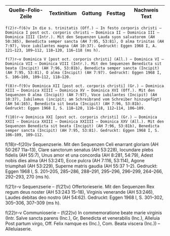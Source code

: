 | Quelle-Folio-Zeile | Textinitium | Gattung | Festtag | Nachweis Text |
|--|--|--|--|--|








    f(2)r–f(6)v In die s. trinitatis (Off.) – In festo corporis christi – Dominica I post oct. corporis christi – Dominica II – Dominica III – Dominica IIII (Intr.). Mit den Sequenzen Lauda syon salvatorem (AH 50:385), Benedicta semper sancta (AH 7:95, 53:81), O alma trinitas (AH 7:97), Voce iubilantes magna (AH 10:37). Gedruckt: Eggen 1968 I, A. 121–123, 109–112, 118–120, 116–118 (ms h).

    f(7)r–v Dominica V [post oct. corporis christi] (All.) – Dominica VI – Dominica VII – Dominica VIII (Intr.). Mit den Sequenzen Benedicta sit beata (Incipit) (AH 7:96, 53:81b), Benedicta semper sancta (Incipit) (AH 7:95, 53:81), O alma (Incipit) (AH 7:97). Gedruckt: Eggen 1968 I, S. 106–109, 109–112, 118–120.

    f(8)r–f(9)v Dominica XII [post oct. corporis christi] (Gr.) – Dominica XIII – Dominica XIIII – Dominica XV – Dominica XVI (Off.). Mit den Sequenzen O alma (Incipit) (AH 7:97), Voce iubilantes (Incipit) (AH 10:37), Iubilemus (incipit; am Schreibrand vom Schreiber hinzugefügt) (AH 54:165), Benedicta sit beata (Incipit) (AH 7:96, 53:81b). Gedruckt: Eggen 1968 I, S. 118–120, 116–118, 112–114, 106–109.

    f(10)r–v Dominica XXI [post oct. corporis christi] (Gr.) – Dominica XXII – Dominica XXIII – Dominica XXIIII – Dominica XXV (All.). Mit den Sequenzen Benedicta sit beata (Incipit) (AH 7:96, 53:81b), Benedicta semper sancta (Incipit) (AH 7:95, 53:81). Gedruckt: Eggen 1968 I, S. 106–109, 109–112.



f(18)r–f(20)v Sequenzserie. Mit den Sequenzen Celi enarrant gloriam (AH 50:267 11a–13), Clare sanctorum senatus (AH 53:228), Iocundare plebs fidelis (AH 55:7), Unus amor et una concordia (AH 8:281, 54:79), Adest nobis dies alma (AH 53:241), Ecce pulcra (AH 7:116, 53:114), Agone triumphali (AH 53:229), Superne matris gaudia (AH 55:37 1–2). Gedruckt: Eggen 1968 I, S. 201–205, 285–286, 288–291, 295–296, 296–299, 264–266, 292–293, 270 (ms h).

f(21)r–v Sequenzserie – (f(21)v) Offertorieserie. Mit den Sequenzen Rex regum deus noster (AH 53:243 15–18), Virginis venerande (AH 53:246), Laudes debitas deo nostro (AH 54:62). Gedruckt: Eggen 1968 I, S. 301–302, 305–306, 307–309 (ms h).

f(22)r–v Communioserie – (f(22)v) In commemoratione beate marie virginis (Intr. Salve sancta parens (Inc.), Gr, Benedicta et venerabilis (Inc.), Alleluia Post partum virgo, Off. Felix namque es (Inc.), Com. Beata viscera (Inc.)) – Alleluiaserie.

